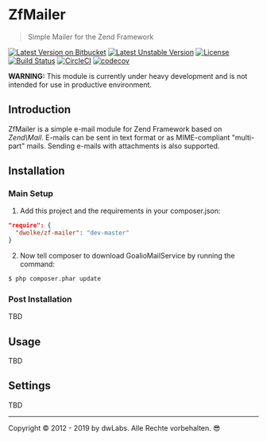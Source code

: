 # ZfMailer
> Simple Mailer for the Zend Framework

[![Latest Version on Bitbucket][icon-stable]][link-stable] [![Latest Unstable Version][icon-unstable]][link-unstable] [![License][icon-license]][link-license] [![Build Status][icon-phpci]][link-phpci] [![CircleCI][icon-circleci2]][link-circleci] [![codecov][icon-codecov]][link-codecov]

**WARNING:** This module is currently under  heavy development and is not intended for use in productive environment.

## Introduction

ZfMailer is a simple e-mail module for Zend Framework based on *Zend\Mail*. E-mails can be sent in text format or as MIME-compliant "multi-part" mails. Sending e-mails with attachments is also supported.

## Installation

### Main Setup

1. Add this project and the requirements in your composer.json:

```json
"require": {
  "dwolke/zf-mailer": "dev-master"
}
```

2. Now tell composer to download GoalioMailService by running the command:

```bash
$ php composer.phar update
```

### Post Installation

TBD

## Usage

TBD


## Settings

TBD

---
Copyright © 2012 - 2019 by dwLabs. Alle Rechte vorbehalten. 😎

[icon-stable]: https://poser.pugx.org/dwolke/zf-mailer/v/stable
[icon-unstable]: https://poser.pugx.org/dwolke/zf-mailer/v/unstable
[icon-license]: https://poser.pugx.org/dwolke/zf-mailer/license
[icon-phpci]: https://ci.dw-labs.de/build-status/image/2?label=Build%201
[icon-circleci]: https://circleci.com/gh/dwolke/ZfMailer/tree/develop.svg?style=svg
[icon-circleci2]: https://img.shields.io/circleci/build/gh/dwolke/ZfMailer?label=Build%202
[icon-codecov]: https://codecov.io/gh/dwolke/ZfMailer/branch/develop/graph/badge.svg

[link-stable]: https://packagist.org/packages/dwolke/zf-mailer
[link-unstable]: https://packagist.org/packages/dwolke/zf-mailer
[link-license]: https://packagist.org/packages/dwolke/zf-mailer
[link-phpci]: https://ci.dw-labs.de/build-status/view/2
[link-circleci]: https://circleci.com/gh/dwolke/ZfMailer/tree/develop
[link-codecov]: https://codecov.io/gh/dwolke/ZfMailer
